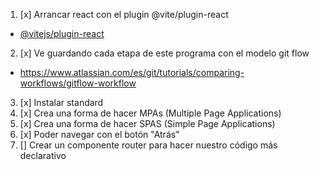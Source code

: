 1. [x] Arrancar react con el plugin @vite/plugin-react
  - [@vitejs/plugin-react](https://snyk.io/advisor/npm-package/@vitejs/plugin-react)
2. [x] Ve guardando cada etapa de este programa con el modelo git flow
  - https://www.atlassian.com/es/git/tutorials/comparing-workflows/gitflow-workflow
3. [x] Instalar standard
4. [x] Crea una forma de hacer MPAs (Multiple Page Applications) 
5. [x] Crea una forma de hacer SPAS (Simple Page Applications)
6. [x] Poder navegar con el botón "Atrás"
7. [] Crear un componente router para hacer nuestro código más declarativo
